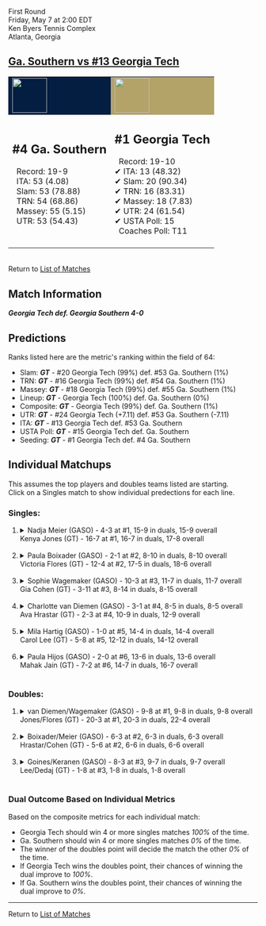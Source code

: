 First Round  
Friday, May 7 at 2:00 EDT  
Ken Byers Tennis Complex  
Atlanta, Georgia  
## [Ga. Southern vs #13 Georgia Tech](https://www.ncaa.com/game/5833659)  

<table><tr style="background-color: #d9d9d9 !important"><td style="background-color: #041E42 !important"><img src="https://www.ncaa.com/sites/default/files/images/logos/schools/g/ga-southern.70.png" width="70" height="70" /></td><td style="background-color: #B3A369 !important"><img src="https://www.ncaa.com/sites/default/files/images/logos/schools/g/georgia-tech.70.png" width="70" height="70" /></td></tr><tr>
<td>  

<h2>#4 Ga. Southern</h2>  
&nbsp; Record: 19-9<br>  
&nbsp; ITA: 53 (4.08)<br>  
&nbsp; Slam: 53 (78.88)<br>  
&nbsp; TRN: 54 (68.86)<br>  
&nbsp; Massey: 55 (5.15)<br>  
&nbsp; UTR: 53 (54.43)<br>  
<br>  

</td>
<td>  

<h2>#1 Georgia Tech</h2>  
&nbsp; Record: 19-10<br>  
&#10004; ITA: 13 (48.32)<br>  
&#10004; Slam: 20 (90.34)<br>  
&#10004; TRN: 16 (83.31)<br>  
&#10004; Massey: 18 (7.83)<br>  
&#10004; UTR: 24 (61.54)<br>  
&#10004; USTA Poll: 15<br>  
&nbsp; Coaches Poll: T11<br>  
<br>  

</td>
</tr></table>  


<br>Return to [List of Matches](../index.md)  

## Match Information  
***Georgia Tech def. Georgia Southern 4-0***  

## Predictions  

Ranks listed here are the metric's ranking within the field of 64:  
- Slam: ***GT*** - #20 Georgia Tech (99%) def. #53 Ga. Southern (1%)  
- TRN: ***GT*** - #16 Georgia Tech (99%) def. #54 Ga. Southern (1%)  
- Massey: ***GT*** - #18 Georgia Tech (99%) def. #55 Ga. Southern (1%)  
- Lineup: ***GT*** - Georgia Tech (100%) def. Ga. Southern (0%)  
- Composite: ***GT*** - Georgia Tech (99%) def. Ga. Southern (1%)  
- UTR: ***GT*** - #24 Georgia Tech (+7.11) def. #53 Ga. Southern (-7.11)  
- ITA: ***GT*** - #13 Georgia Tech def. #53 Ga. Southern  
- USTA Poll: ***GT*** - #15 Georgia Tech def. Ga. Southern  
- Seeding: ***GT*** - #1 Georgia Tech def. #4 Ga. Southern  

## Individual Matchups  
This assumes the top players and doubles teams listed are starting.  
Click on a Singles match to show individual predections for each line.  

### Singles:  

<ol>
<li><details>
<summary markdown="span">Nadja Meier (GASO) - 4-3 at #1, 15-9 in duals, 15-9 overall<br>Kenya Jones (GT) - 16-7 at #1, 16-7 in duals, 17-8 overall</summary>
<h4>Predictions</h4><ul>
<li>Slam: <b><i>GT</i></b> - Jones (99%) def. Meier (1%)</li>  
<li>TRN: <b><i>GT</i></b> - Jones (99%) def. Meier (1%)</li>  
<li>Massey: <b><i>GT</i></b> - Jones (96%) def. Meier (4%)</li>  
<li>UTR: <b><i>GT</i></b> - Jones (96%) def. Meier (4%)</li>  
<li>Composite: <b><i>GT</i></b> - Jones (98%) def. Meier (2%)</li>  
<li>ITA: <b><i>GT</i></b> - Jones (50.31) def. Meier (1.56)</li>  
</ul>
</details>&nbsp;</li>
<li><details>
<summary markdown="span">Paula Boixader (GASO) - 2-1 at #2, 8-10 in duals, 8-10 overall<br>Victoria Flores (GT) - 12-4 at #2, 17-5 in duals, 18-6 overall</summary>
<h4>Predictions</h4><ul>
<li>Slam: <b><i>GT</i></b> - Flores (97%) def. Boixader (3%)</li>  
<li>TRN: <b><i>GT</i></b> - Flores (99%) def. Boixader (1%)</li>  
<li>Massey: <b><i>GT</i></b> - Flores (99%) def. Boixader (1%)</li>  
<li>UTR: <b><i>GT</i></b> - Flores (98%) def. Boixader (2%)</li>  
<li>Composite: <b><i>GT</i></b> - Flores (98%) def. Boixader (2%)</li>  
<li>ITA: <b><i>GT</i></b> - Flores (29.63) def. Boixader (0.00)</li>  
</ul>
</details>&nbsp;</li>
<li><details>
<summary markdown="span">Sophie Wagemaker (GASO) - 10-3 at #3, 11-7 in duals, 11-7 overall<br>Gia Cohen (GT) - 3-11 at #3, 8-14 in duals, 8-15 overall</summary>
<h4>Predictions</h4><ul>
<li>Slam: <b><i>GT</i></b> - Cohen (93%) def. Wagemaker (7%)</li>  
<li>TRN: <b><i>GT</i></b> - Cohen (93%) def. Wagemaker (7%)</li>  
<li>Massey: <b><i>GT</i></b> - Cohen (72%) def. Wagemaker (28%)</li>  
<li>UTR: <b><i>GT</i></b> - Cohen (87%) def. Wagemaker (13%)</li>  
<li>Composite: <b><i>GT</i></b> - Cohen (86%) def. Wagemaker (14%)</li>  
<li>ITA: <b><i>GT</i></b> - Cohen (3.38) def. Wagemaker (1.85)</li>  
</ul>
</details>&nbsp;</li>
<li><details>
<summary markdown="span">Charlotte van Diemen (GASO) - 3-1 at #4, 8-5 in duals, 8-5 overall<br>Ava Hrastar (GT) - 2-3 at #4, 10-9 in duals, 12-9 overall</summary>
<h4>Predictions</h4><ul>
<li>Slam: <b><i>GT</i></b> - Hrastar (96%) def. Diemen (4%)</li>  
<li>TRN: <b><i>GT</i></b> - Hrastar (97%) def. Diemen (3%)</li>  
<li>Massey: <b><i>GT</i></b> - Hrastar (97%) def. Diemen (3%)</li>  
<li>UTR: <b><i>GT</i></b> - Hrastar (97%) def. Diemen (3%)</li>  
<li>Composite: <b><i>GT</i></b> - Hrastar (97%) def. Diemen (3%)</li>  
<li>ITA: <b><i>GT</i></b> - Hrastar (5.81) def. Diemen (0.00)</li>  
</ul>
</details>&nbsp;</li>
<li><details>
<summary markdown="span">Mila Hartig (GASO) - 1-0 at #5, 14-4 in duals, 14-4 overall<br>Carol Lee (GT) - 5-8 at #5, 12-12 in duals, 14-12 overall</summary>
<h4>Predictions</h4><ul>
<li>Slam: <b><i>GT</i></b> - Lee (93%) def. Hartig (7%)</li>  
<li>TRN: <b><i>GT</i></b> - Lee (91%) def. Hartig (9%)</li>  
<li>Massey: <b><i>GT</i></b> - Lee (87%) def. Hartig (13%)</li>  
<li>UTR: <b><i>GT</i></b> - Lee (90%) def. Hartig (10%)</li>  
<li>Composite: <b><i>GT</i></b> - Lee (90%) def. Hartig (10%)</li>  
<li>ITA: <b><i>GT</i></b> - Lee (4.33) def. Hartig (2.42)</li>  
</ul>
</details>&nbsp;</li>
<li><details>
<summary markdown="span">Paula Hijos (GASO) - 2-0 at #6, 13-6 in duals, 13-6 overall<br>Mahak Jain (GT) - 7-2 at #6, 14-7 in duals, 16-7 overall</summary>
<h4>Predictions</h4><ul>
<li>Slam: <b><i>GT</i></b> - Jain (95%) def. Hijos (5%)</li>  
<li>TRN: <b><i>GT</i></b> - Jain (97%) def. Hijos (3%)</li>  
<li>Massey: <b><i>GT</i></b> - Jain (92%) def. Hijos (8%)</li>  
<li>UTR: <b><i>GT</i></b> - Jain (99%) def. Hijos (1%)</li>  
<li>Composite: <b><i>GT</i></b> - Jain (96%) def. Hijos (4%)</li>  
<li>ITA: <b><i>GASO</i></b> - Hijos (1.93) def. Jain (1.89)</li>  
</ul>
</details>&nbsp;</li>
</ol>

### Doubles:  

<ol>
<li><details>
<summary markdown="span">van Diemen/Wagemaker (GASO) - 9-8 at #1, 9-8 in duals, 9-8 overall<br>Jones/Flores (GT) - 20-3 at #1, 20-3 in duals, 22-4 overall</summary>
<br>Sorry, we don't have any metrics for this match
</details>&nbsp;</li>
<li><details>
<summary markdown="span">Boixader/Meier (GASO) - 6-3 at #2, 6-3 in duals, 6-3 overall<br>Hrastar/Cohen (GT) - 5-6 at #2, 6-6 in duals, 6-6 overall</summary>
<br>Sorry, we don't have any metrics for this match
</details>&nbsp;</li>
<li><details>
<summary markdown="span">Goines/Keranen (GASO) - 8-3 at #3, 9-7 in duals, 9-7 overall<br>Lee/Dedaj (GT) - 1-8 at #3, 1-8 in duals, 1-8 overall</summary>
<br>Sorry, we don't have any metrics for this match
</details>&nbsp;</li>
</ol>

### Dual Outcome Based on Individual Metrics  
  
Based on the composite metrics for each individual match:  
- Georgia Tech should win 4 or more singles matches _100%_ of the time.  
- Ga. Southern should win 4 or more singles matches _0%_ of the time.  
- The winner of the doubles point will decide the match the other _0%_ of the time.  
- If Georgia Tech wins the doubles point, their chances of winning the dual improve to _100%_.  
- If Ga. Southern wins the doubles point, their chances of winning the dual improve to _0%_.  
  
------

Return to [List of Matches](../index.md)  
